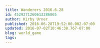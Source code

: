 ```yaml
---
title: Wanderers 2016.6.28
id: 4529271260613286865
author: Kirby Urner
published: 2016-06-28T19:52:00.002-07:00
updated: 2016-07-02T10:46:38.767-07:00
blog: world_game
tags: 
---
```


